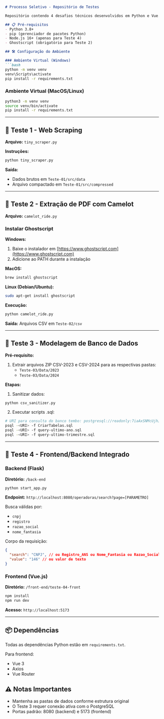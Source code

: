 ```markdown
# Processo Seletivo - Repositório de Testes

Repositório contendo 4 desafios técnicos desenvolvidos em Python e Vue.js.

## 📋 Pré-requisitos
- Python 3.8+
- pip (gerenciador de pacotes Python)
- Node.js 16+ (apenas para Teste 4)
- Ghostscript (obrigatório para Teste 2)

## 🛠 Configuração do Ambiente

### Ambiente Virtual (Windows)
```bash
python -m venv venv
venv\Scripts\activate
pip install -r requirements.txt
```

### Ambiente Virtual (MacOS/Linux)
```bash
python3 -m venv venv
source venv/bin/activate
pip install -r requirements.txt
```

---

## 🧪 Teste 1 - Web Scraping
**Arquivo:** `tiny_scraper.py`

**Instruções:**
```bash
python tiny_scraper.py
```
**Saída:**
- Dados brutos em `Teste-01/src/data`
- Arquivo compactado em `Teste-01/src/compressed`

---

## 🧪 Teste 2 - Extração de PDF com Camelot
**Arquivo:** `camelot_ride.py`

### Instalar Ghostscript
**Windows:**
1. Baixe o instalador em [https://www.ghostscript.com](https://www.ghostscript.com)
2. Adicione ao PATH durante a instalação

**MacOS:**
```bash
brew install ghostscript
```

**Linux (Debian/Ubuntu):**
```bash
sudo apt-get install ghostscript
```

**Execução:**
```bash
python camelot_ride.py
```
**Saída:** Arquivos CSV em `Teste-02/csv`

---

## 🧪 Teste 3 - Modelagem de Banco de Dados
**Pré-requisito:** 
1. Extrair arquivos ZIP CSV-2023 e CSV-2024 para as respectivas pastas:
   - `Teste-03/Data/2023`
   - `Teste-03/Data/2024`

**Etapas:**
1. Sanitizar dados:
```bash
python csv_sanitizer.py
```
2. Executar scripts .sql:
```bash
# URI para consulta do banco tembo: postgresql://readonly:7iaAxSNMcUjhJC2l@suavely-developed-whitebait.data-1.use1.tembo.io:5432/postgres
psql -<URI> -f CriarTabelas.sql
psql -<URI> -f query-ultimo-ano.sql
psql -<URI> -f query-ultimo-trimestre.sql
```
---

## 🧪 Teste 4 - Frontend/Backend Integrado

### Backend (Flask)
**Diretório:** `/back-end`
```bash
python start_app.py
```
**Endpoint:** `http://localhost:8080/operadoras/search?page=[PARAMETRO]`

Busca válidas por:
- `cnpj`
- `registro`
- `razao_social`
- `nome_fantasia`

Corpo da requisição:

```json
{
  "search": "CNPJ", // ou Registro_ANS ou Nome_Fantasia ou Razao_Social,
  "value": "146" // ou valor de texto
}
```

### Frontend (Vue.js)
**Diretório:** `/front-end/teste-04-front`
```bash
npm install
npm run dev
```
**Acesso:** `http://localhost:5173`

---

## 📦 Dependências
Todas as dependências Python estão em `requirements.txt`. 

Para frontend:
- Vue 3
- Axios
- Vue Router

## ⚠️ Notas Importantes
- Mantenha as pastas de dados conforme estrutura original
- O Teste 3 requer conexão ativa com o PostgreSQL
- Portas padrão: 8080 (backend) e 5173 (frontend)
```
